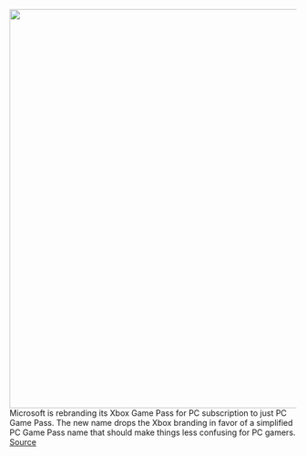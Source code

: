 <img src='https://cdn.vox-cdn.com/thumbor/YZywLSLITPJakoxokqI4gP0_f_c=/0x0:2040x1360/1200x800/filters:focal(857x517:1183x843)/cdn.vox-cdn.com/uploads/chorus_image/image/70252870/acastro_180604_1777_xbox_0001.0.jpg' width='700px' /><br/>
Microsoft is rebranding its Xbox Game Pass for PC subscription to just PC Game Pass. The new name drops the Xbox branding in favor of a simplified PC Game Pass name that should make things less confusing for PC gamers.
<a href='https://www.theverge.com/2021/12/9/22827140/microsoft-pc-game-pass-naming-rebrand'> Source <a/>